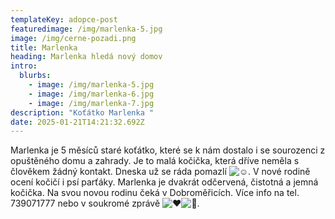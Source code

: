 ```yaml
---
templateKey: adopce-post
featuredimage: /img/marlenka-5.jpg
image: /img/cerne-pozadi.png
title: Marlenka
heading: Marlenka hledá nový domov
intro:
  blurbs:
    - image: /img/marlenka-5.jpg
    - image: /img/marlenka-6.jpg
    - image: /img/marlenka-7.jpg
description: "Koťátko Marlenka "
date: 2025-01-21T14:21:32.692Z
---
```

Marlenka je 5 měsíců staré koťátko, které se k nám dostalo i se sourozenci z opuštěného domu a zahrady. Je to malá kočička, která dříve neměla s člověkem žádný kontakt. Dneska už se ráda pomazlí ![☺️](https://static.xx.fbcdn.net/images/emoji.php/v9/tfb/1/16/263a.png). V nové rodině ocení kočičí i psí parťáky. Marlenka je dvakrát odčervená, čistotná a jemná kočička. Na svou novou rodinu čeká v Dobroměřicích. Více info na tel. 739071777 nebo v soukromé zprávě ![❤️](https://static.xx.fbcdn.net/images/emoji.php/v9/t6c/1/16/2764.png)![🐾](https://static.xx.fbcdn.net/images/emoji.php/v9/tde/1/16/1f43e.png).